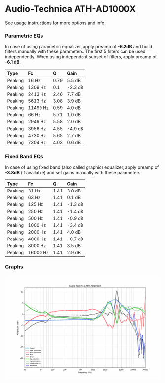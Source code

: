 # Audio-Technica ATH-AD1000X
See [usage instructions](https://github.com/jaakkopasanen/AutoEq#usage) for more options and info.

### Parametric EQs
In case of using parametric equalizer, apply preamp of **-6.2dB** and build filters manually
with these parameters. The first 5 filters can be used independently.
When using independent subset of filters, apply preamp of **-6.1 dB**.

| Type    | Fc       |    Q | Gain    |
|:--------|:---------|:-----|:--------|
| Peaking | 16 Hz    | 0.79 | 5.5 dB  |
| Peaking | 1309 Hz  | 0.1  | -2.3 dB |
| Peaking | 2413 Hz  | 2.46 | 7.7 dB  |
| Peaking | 5613 Hz  | 3.08 | 3.9 dB  |
| Peaking | 11499 Hz | 0.59 | 4.0 dB  |
| Peaking | 66 Hz    | 5.71 | 1.0 dB  |
| Peaking | 2949 Hz  | 5.58 | 2.0 dB  |
| Peaking | 3956 Hz  | 4.55 | -4.9 dB |
| Peaking | 4730 Hz  | 5.65 | 2.7 dB  |
| Peaking | 7304 Hz  | 4.03 | 0.6 dB  |

### Fixed Band EQs
In case of using fixed band (also called graphic) equalizer, apply preamp of **-3.8dB**
(if available) and set gains manually with these parameters.

| Type    | Fc       |    Q | Gain    |
|:--------|:---------|:-----|:--------|
| Peaking | 31 Hz    | 1.41 | 3.0 dB  |
| Peaking | 63 Hz    | 1.41 | 0.1 dB  |
| Peaking | 125 Hz   | 1.41 | -1.3 dB |
| Peaking | 250 Hz   | 1.41 | -1.4 dB |
| Peaking | 500 Hz   | 1.41 | -0.9 dB |
| Peaking | 1000 Hz  | 1.41 | -3.4 dB |
| Peaking | 2000 Hz  | 1.41 | 4.0 dB  |
| Peaking | 4000 Hz  | 1.41 | -0.7 dB |
| Peaking | 8000 Hz  | 1.41 | 3.5 dB  |
| Peaking | 16000 Hz | 1.41 | 2.9 dB  |

### Graphs
![](./Audio-Technica%20ATH-AD1000X.png)